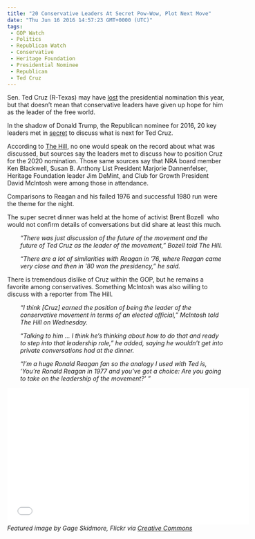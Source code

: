 ```yaml
---
title: "20 Conservative Leaders At Secret Pow-Wow, Plot Next Move"
date: "Thu Jun 16 2016 14:57:23 GMT+0000 (UTC)"
tags: 
 - GOP Watch
 - Politics
 - Republican Watch
 - Conservative
 - Heritage Foundation
 - Presidential Nominee
 - Republican
 - Ted Cruz
---
```

<p>Sen. Ted Cruz (R-Texas) may have <a href="http://www.liberalamerica.org/2016/05/03/ted-cruz-suspends-campaign/">lost</a> the presidential nomination this year, but that doesn&#x2019;t mean that conservative&#xA0;leaders have given up hope for him as the leader of the free world.</p><p>In the shadow of Donald Trump, the Republican nominee for 2016, 20 key leaders met in <a href="http://thehill.com/blogs/ballot-box/presidential-races/283655-top-conservatives-meet-at-secret-dinner-to-discuss-cruzs" onclick="__gaTracker(&apos;send&apos;, &apos;event&apos;, &apos;outbound-article&apos;, &apos;http://thehill.com/blogs/ballot-box/presidential-races/283655-top-conservatives-meet-at-secret-dinner-to-discuss-cruzs&apos;, &apos;secret&apos;);">secret</a> to discuss what is next for Ted Cruz.</p><p><!-- Quick Adsense WordPress Plugin: http://quicksense.net/ --></p><p>According to <a href="http://thehill.com/blogs/ballot-box/presidential-races/283655-top-conservatives-meet-at-secret-dinner-to-discuss-cruzs" onclick="__gaTracker(&apos;send&apos;, &apos;event&apos;, &apos;outbound-article&apos;, &apos;http://thehill.com/blogs/ballot-box/presidential-races/283655-top-conservatives-meet-at-secret-dinner-to-discuss-cruzs&apos;, &apos;The Hill&apos;);">The Hill</a>, no one would speak on the record about what was discussed, but sources say the leaders met to discuss&#xA0;how to position Cruz for the 2020 nomination. Those same sources say that&#xA0;NRA&#xA0;board member Ken Blackwell, Susan B. Anthony List President Marjorie Dannenfelser, Heritage Foundation leader&#xA0;Jim DeMint, and Club for Growth President David McIntosh were among those in attendance.</p><p>Comparisons to Reagan and his failed 1976 and successful 1980 run were the theme for the night.</p><p>The super secret dinner was held at the home of activist Brent Bozell &#xA0;who would not confirm details of conversations but did share at least this much.</p><p style="padding-left: 30px;"><em>&#x201C;There was just discussion of the future of the movement and the future of Ted Cruz as the leader of the movement,&#x201D; Bozell told The Hill.&#xA0;</em></p><p style="padding-left: 30px;"><em>&#x201C;There are a lot of similarities with Reagan in &#x2019;76, where Reagan came very close and then in &#x2019;80 won the presidency,&#x201D; he said.&#xA0;</em></p><p>There is tremendous dislike of Cruz within the GOP, but he remains a favorite among conservatives. Something McIntosh was also willing to discuss with a reporter from The Hill.</p><p><!-- Quick Adsense WordPress Plugin: http://quicksense.net/ --></p><p style="padding-left: 30px;"><em>&#x201C;I think [Cruz] earned the position of being the leader of the conservative movement in terms of an elected official,&#x201D; McIntosh told The Hill&#xA0;on Wednesday.&#xA0;</em></p><p style="padding-left: 30px;"><em>&#x201C;Talking to him &#x2026; I think he&#x2019;s thinking about how to do that and ready to step into that leadership role,&#x201D; he added, saying he wouldn&#x2019;t get into private conversations had at the dinner.&#xA0;</em></p><p style="padding-left: 30px;"><em>&#x201C;I&#x2019;m a huge Ronald Reagan fan so the analogy I used with Ted is, &#x2018;You&#x2019;re Ronald Reagan in 1977 and you&#x2019;ve got a choice: Are you going to take on the leadership of the movement?&#x2019; &#x201D;&#xA0;</em></p><p><iframe src="//www.youtube.com/embed/cEOKJRkhpxg" width="560" height="315" frameborder="0" allowfullscreen="allowfullscreen"></iframe><br>
<em>Featured image by Gage Skidmore, Flickr via <a href="https://creativecommons.org/licenses/by/2.0/" onclick="__gaTracker(&apos;send&apos;, &apos;event&apos;, &apos;outbound-article&apos;, &apos;https://creativecommons.org/licenses/by/2.0/&apos;, &apos;Creative Commons&apos;);">Creative Commons</a></em></p><div style="font-size:0px;height:0px;line-height:0px;margin:0;padding:0;clear:both"></div>